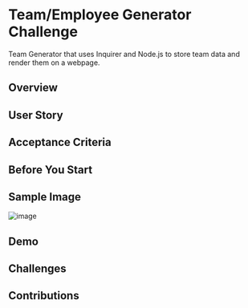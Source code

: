 # Team/Employee Generator Challenge
Team Generator that uses Inquirer and Node.js to store team data and render them on a webpage. 

## Overview

## User Story

## Acceptance Criteria

## Before You Start

## Sample Image

![image](https://user-images.githubusercontent.com/108310424/207259930-3bb2df12-90c7-4616-95ca-f14e13f1c710.png)

## Demo

## Challenges

## Contributions 
